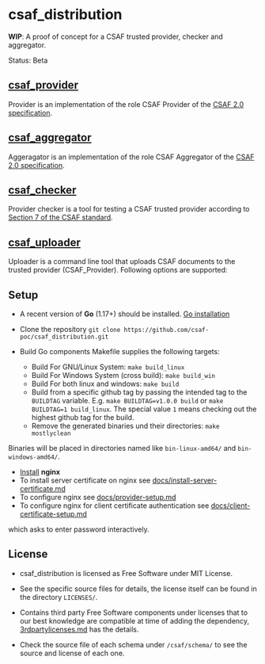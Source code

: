 # csaf_distribution

**WIP**: A proof of concept for a CSAF trusted provider, checker and aggregator.

Status: Beta

## [csaf_provider](docs/csaf_components/csaf_provider.md)
Provider is an implementation of the role CSAF Provider of the
[CSAF 2.0 specification](https://docs.oasis-open.org/csaf/csaf/v2.0/csd02/csaf-v2.0-csd02.html).

## [csaf_aggregator](docs/csaf_components/csaf_aggregator.md)
Aggeragator is an implementation of the role CSAF Aggregator of the
[CSAF 2.0 specification](https://docs.oasis-open.org/csaf/csaf/v2.0/csd02/csaf-v2.0-csd02.html).

## [csaf_checker](docs/csaf_components/csaf_checker.md)
Provider checker is a tool for testing a CSAF trusted provider according to [Section 7 of the CSAF standard](https://docs.oasis-open.org/csaf/csaf/v2.0/csaf-v2.0.html#7-distributing-csaf-documents).

## [csaf_uploader](docs/csaf_components/csaf_uploader.md)
Uploader is a command line tool that uploads CSAF documents to the trusted provider (CSAF_Provider).
Following options are supported:


## Setup

- A recent version of **Go** (1.17+) should be installed. [Go installation](https://go.dev/doc/install)

- Clone the repository `git clone https://github.com/csaf-poc/csaf_distribution.git `

- Build Go components Makefile supplies the following targets:
	- Build For GNU/Linux System: `make build_linux`
	- Build For Windows System (cross build): `make build_win`
    - Build For both linux and windows: `make build`
	- Build from a specific github tag by passing the intended tag to the `BUILDTAG` variable.
	   E.g. `make BUILDTAG=v1.0.0 build` or `make BUILDTAG=1 build_linux`.
     The special value `1` means checking out the highest github tag for the build.
    - Remove the generated binaries und their directories: `make mostlyclean`

Binaries will be placed in directories named like `bin-linux-amd64/` and `bin-windows-amd64/`.

- [Install](https://nginx.org/en/docs/install.html)  **nginx**
- To install server certificate on nginx see [docs/install-server-certificate.md](docs/install-server-certificate.md)
- To configure nginx see [docs/provider-setup.md](docs/provider-setup.md)
- To configure nginx for client certificate authentication see [docs/client-certificate-setup.md](docs/client-certificate-setup.md)


which asks to enter password interactively.


## License

- csaf_distribution is licensed as Free Software under MIT License.

- See the specific source files
  for details, the license itself can be found in the directory `LICENSES/`.

- Contains third party Free Software components under licenses that to our best knowledge are compatible at time of adding the dependency, [3rdpartylicenses.md](3rdpartylicenses.md) has the details.

- Check the source file of each schema under `/csaf/schema/` to see the source and license of each one.
